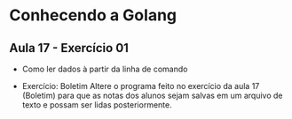 # Conhecendo a Golang

## Aula 17 - Exercício 01

* Como ler dados à partir da linha de comando

* Exercício: Boletim
    Altere o programa feito no exercício da aula 17 (Boletim) para que as notas dos alunos sejam salvas em um arquivo de texto e possam ser lidas posteriormente.